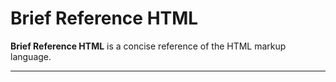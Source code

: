# Brief Reference HTML

**Brief Reference HTML** is a concise reference of the HTML markup language.

---

